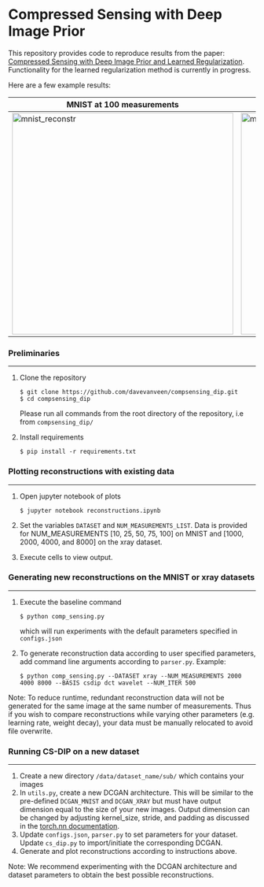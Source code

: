 # Compressed Sensing with Deep Image Prior

This repository provides code to reproduce results from the paper: [Compressed Sensing with Deep Image Prior and Learned Regularization](https://arxiv.org/pdf/1806.06438.pdf). Functionality for the learned regularization method is currently in progress.

Here are a few example results:

MNIST at 100 measurements | X-ray at 4000 measurements
--------------------------|---------------------------
<img src="https://github.com/davevanveen/compsensing_dip/blob/master/reconstructions/mnist/mnist_sample_100meas.png" alt="mnist_reconstr" width="450"> | <img src="https://github.com/davevanveen/compsensing_dip/blob/master/reconstructions/xray/xray_sample_4000meas.png" alt="mnist_reconstr" width="450">

### Preliminaries
---

1. Clone the repository
    ```shell
    $ git clone https://github.com/davevanveen/compsensing_dip.git
    $ cd compsensing_dip
    ```
    Please run all commands from the root directory of the repository, i.e from ```compsensing_dip/```

2. Install requirements
    ```shell
    $ pip install -r requirements.txt
    ```


### Plotting reconstructions with existing data
---
1. Open jupyter notebook of plots
    ```shell
    $ jupyter notebook reconstructions.ipynb
    ```	
2. Set the variables ```DATASET``` and ```NUM_MEASUREMENTS_LIST```. Data is provided for NUM_MEASUREMENTS [10, 25, 50, 75, 100] on MNIST and [1000, 2000, 4000, and 8000] on the xray dataset.

3. Execute cells to view output.


### Generating new reconstructions on the MNIST or xray datasets
---
1. Execute the baseline command
	```shell
	$ python comp_sensing.py
	```
	which will run experiments with the default parameters specified in ```configs.json```

2. To generate reconstruction data according to user specified parameters, add command line arguments according to ```parser.py```. Example:
	```shell
	$ python comp_sensing.py --DATASET xray --NUM_MEASUREMENTS 2000 4000 8000 --BASIS csdip dct wavelet --NUM_ITER 500
	```

Note: To reduce runtime, redundant reconstruction data will not be generated for the same image at the same number of measurements. Thus if you wish to compare reconstructions while varying other parameters (e.g. learning rate, weight decay), your data must be manually relocated to avoid file overwrite.


### Running CS-DIP on a new dataset
---
1. Create a new directory ```/data/dataset_name/sub/``` which contains your images
2. In ```utils.py```, create a new DCGAN architecture. This will be similar to the pre-defined ```DCGAN_MNIST``` and ```DCGAN_XRAY``` but must have output dimension equal to the size of your new images. Output dimension can be changed by adjusting kernel_size, stride, and padding as discussed in the [torch.nn documentation](https://pytorch.org/docs/stable/nn.html#convtranspose2d). 
3. Update ```configs.json```, ```parser.py``` to set parameters for your dataset. Update ```cs_dip.py``` to import/initiate the corresponding DCGAN.
4. Generate and plot reconstructions according to instructions above.

Note: We recommend experimenting with the DCGAN architecture and dataset parameters to obtain the best possible reconstructions.




